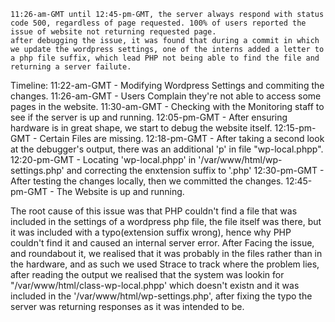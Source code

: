 
	11:26-am-GMT until 12:45-pm-GMT, the server always respond with status code 500, regardless of page requested. 100% of users reported the issue of website not returning requested page.
	after debugging the issue, it was found that during a commit in which we update the wordpress settings, one of the interns added a letter to a php file suffix, which lead PHP not being able to find the file and returning a server failute.
	
Timeline:
	11:22-am-GMT - Modifying Wordpress Settings and commiting the changes.
	11:26-am-GMT - Users Complain they're not able to access some pages in the website.
	11:30-am-GMT - Checking with the Monitoring staff to see if the server is up and running.
	12:05-pm-GMT - After ensuring hardware is in great shape, we start to debug the website itself.
	12:15-pm-GMT - Certain Files are missing.
	12:18-pm-GMT - After taking a second look at the debugger's output, there was an additional 'p' in file "wp-local.phpp".
	12:20-pm-GMT - Locating 'wp-local.phpp' in '/var/www/html/wp-settings.php' and correcting the enxtension suffix to '.php'
	12:30-pm-GMT - After testing the changes locally, then we committed the changes.
	12:45-pm-GMT - The Website is up and running.

The root cause of this issue was that PHP couldn't find a file that was included in the settings of a wordpress php file, the file itself was there, but it was included with a typo(extension suffix wrong), hence why PHP couldn't find it and caused an internal server error.
After Facing the issue, and roundabout it, we realised that it was probably in the files rather than in the hardware, and as such we used Strace to track where the problem lies, after reading the output we realised that the system was lookin for "/var/www/html/class-wp-local.phpp' which doesn't existn and it was included in the '/var/www/html/wp-settings.php', after fixing the typo the server was returning responses as it was intended to be.